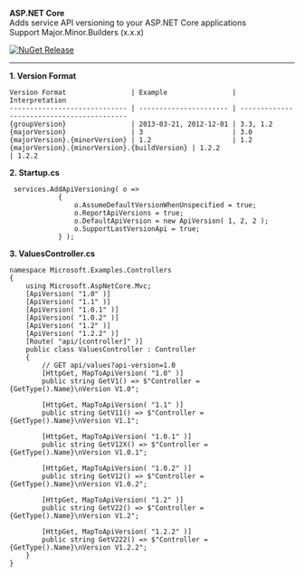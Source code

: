 **ASP.NET Core**
  <br>Adds service API versioning to your ASP.NET Core applications
  <br>Support Major.Minor.Builders (x.x.x)
  
  [![NuGet Release](https://img.shields.io/nuget/vpre/Alomso.AspNetCore.Mvc.Versioning.svg?maxAge=2592000)](https://www.nuget.org/packages/Alomso.AspNetCore.Mvc.Versioning/)

---

**1. Version Format**

```
Version Format                | Example                | Interpretation
----------------------------- | ---------------------- | ------------------------------------------
{groupVersion}                | 2013-03-21, 2012-12-01 | 3.3, 1.2
{majorVersion}                | 3                      | 3.0
{majorVersion}.{minorVersion} | 1.2                    | 1.2
{majorVersion}.{minorVersion}.{buildVersion} | 1.2.2                    | 1.2.2
```


**2. Startup.cs**
```
 services.AddApiVersioning( o =>
            {
                o.AssumeDefaultVersionWhenUnspecified = true;
                o.ReportApiVersions = true;
                o.DefaultApiVersion = new ApiVersion( 1, 2, 2 );
                o.SupportLastVersionApi = true;
            } );
```


**3. ValuesController.cs**
```
namespace Microsoft.Examples.Controllers
{
    using Microsoft.AspNetCore.Mvc;
    [ApiVersion( "1.0" )]
    [ApiVersion( "1.1" )]
    [ApiVersion( "1.0.1" )]
    [ApiVersion( "1.0.2" )]
    [ApiVersion( "1.2" )]
    [ApiVersion( "1.2.2" )]
    [Route( "api/[controller]" )]
    public class ValuesController : Controller
    {
        // GET api/values?api-version=1.0
        [HttpGet, MapToApiVersion( "1.0" )]
        public string GetV1() => $"Controller = {GetType().Name}\nVersion V1.0";

        [HttpGet, MapToApiVersion( "1.1" )]
        public string GetV11() => $"Controller = {GetType().Name}\nVersion V1.1";

        [HttpGet, MapToApiVersion( "1.0.1" )]
        public string GetV12X() => $"Controller = {GetType().Name}\nVersion V1.0.1";

        [HttpGet, MapToApiVersion( "1.0.2" )]
        public string GetV12() => $"Controller = {GetType().Name}\nVersion V1.0.2";

        [HttpGet, MapToApiVersion( "1.2" )]
        public string GetV22() => $"Controller = {GetType().Name}\nVersion V1.2";

        [HttpGet, MapToApiVersion( "1.2.2" )]
        public string GetV222() => $"Controller = {GetType().Name}\nVersion V1.2.2";
    }
}
```

